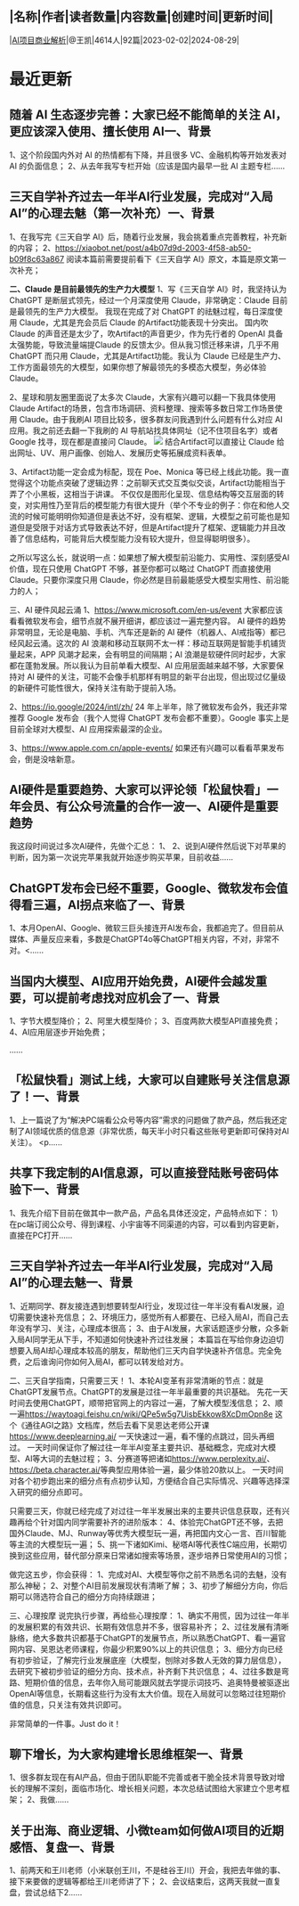 |名称|作者|读者数量|内容数量|创建时间|更新时间|
---
|[AI项目商业解析](https://xiaobot.net/p/aiyanjiu?refer=0b133df9-27dc-423b-8101-639049001c13)|@王凯|4614人|92篇|2023-02-02|2024-08-29|

# 最近更新
## 随着 AI 生态逐步完善：大家已经不能简单的关注 AI，更应该深入使用、擅长使用 AI一、背景
1、这个阶段国内外对 AI 的热情都有下降，并且很多 VC、金融机构等开始发表对 AI 的负面信息；
2、从去年我写专栏开始（应该是国内最早一批 AI 主题专栏......
## 三天自学补齐过去一年半AI行业发展，完成对“入局AI”的心理去魅（第一次补充）<strong>一、背景</strong>
1、在我写完《三天自学 AI》后，随着行业发展，我会挑着重点完善教程，补充新的内容；
2、<a target="_blank" rel="noopener noreferrer nofollow" href="https://xiaobot.net/post/a4b07d9d-2003-4f58-ab50-b09f8c63a867">https://xiaobot.net/post/a4b07d9d-2003-4f58-ab50-b09f8c63a867</a>
阅读本篇前需要提前看下《三天自学 AI》原文，本篇是原文第一次补充；

<strong>二、Claude 是目前最领先的生产力大模型</strong>
1、写《三天自学 AI》时，我坚持认为 ChatGPT 是断层式领先，经过一个月深度使用 Claude，非常确定：Claude 目前是最领先的生产力大模型。
我现在完成了对 ChatGPT 的祛魅过程，每日深度使用 Claude，尤其是充会员后 Claude 的Artifact功能表现十分突出。
国内吹 Claude 的声音还是太少了，吹Artifact的声音更少，作为先行者的 OpenAI 具备太强势能，导致流量端提Claude 的反馈太少。但从我习惯迁移来讲，几乎不用 ChatGPT 而只用 Claude，尤其是Artifact功能。我认为 Claude 已经是生产力、工作方面最领先的大模型，如果你想了解最领先的多模态大模型，务必体验 Claude。

2、星球和朋友圈里面说了太多次 Claude，大家有兴趣可以翻一下我具体使用 Claude Artifact的场景，包含市场调研、资料整理、搜索等多数日常工作场景使用 Claude。由于我刷AI 项目比较多，很多群友问我遇到什么问题有什么对应 AI 应用。我之前还去翻一下我刷的 AI 导航站找具体网址（记不住项目名字）或者 Google 找寻，现在都是直接问 Claude。
<img src="https://static.xiaobot.net/file/2024-07-15/910/8aae72d24ba6e047b7c5d34b294a6ff3.png">
结合Artifact可以直接让 Claude 给出网址、UV、用户画像、创始人、发展历史等拓展成资料表单。

3、Artifact功能一定会成为标配，现在 Poe、Monica 等已经上线此功能。我一直觉得这个功能点突破了逻辑边界：之前聊天式交互类似交谈，Artifact功能相当于弄了个小黑板，这相当于讲课。
不仅仅是图形化呈现、信息结构等交互层面的转变，对实用性乃至背后的模型能力有很大提升（举个不专业的例子：你在和他人交流的时候可能明明你知道但是表达不好，没有框架、逻辑，大模型之前可能也是知道但是受限于对话方式导致表达不好，但是Artifact提升了框架、逻辑能力并且改善了信息结构，可能背后大模型能力没有较大提升，但显得聪明很多）。

之所以写这么长，就说明一点：如果想了解大模型前沿能力、实用性、深刻感受AI 价值，现在只使用 ChatGPT 不够，甚至你都可以略过 ChatGPT 而直接使用 Claude。只要你深度只用 Claude，你必然是目前最能感受大模型实用性、前沿能力的人；

三、AI 硬件风起云涌
1、<a target="_blank" rel="noopener noreferrer nofollow" href="https://www.microsoft.com/en-us/event">https://www.microsoft.com/en-us/event</a>
大家都应该看看微软发布会，细节点就不展开细讲，都应该过一遍完整内容。
AI 硬件的趋势非常明显，无论是电脑、手机、汽车还是新的 AI 硬件（机器人、AI戒指等）都已经风起云涌。这次的 AI 浪潮和移动互联网不太一样：移动互联网是智能手机铺货量起来，APP 风潮才起来，会有明显的间隔期；AI 浪潮是软硬件同时起步，大家都在蓬勃发展。所以我认为目前单看大模型、AI 应用层面越来越不够，大家要保持对 AI 硬件的关注，可能不会像手机那样有明显的新平台出现，但出现过亿量级的新硬件可能性很大，保持关注有助于提前入场。

2、<a target="_blank" rel="noopener noreferrer nofollow" href="https://io.google/2024/intl/zh/">https://io.google/2024/intl/zh/</a>
24 年上半年，除了微软发布会外，我还非常推荐 Google 发布会（我个人觉得 ChatGPT 发布会都不重要）。Google 事实上是目前全球对大模型、AI 应用探索最深的企业。

3、<a target="_blank" rel="noopener noreferrer nofollow" href="https://www.apple.com.cn/apple-events/">https://www.apple.com.cn/apple-events/</a>
如果还有兴趣可以看看苹果发布会，倒是没啥新意。

## AI硬件是重要趋势、大家可以评论领「松鼠快看」一年会员、有公众号流量的合作一波一、AI硬件是重要趋势
我这段时间说过多次AI硬件，先做个汇总：
1、
2、说到AI硬件然后说下对苹果的判断，因为第一次说完苹果我就开始逐步购买苹果，目前收益......
## ChatGPT发布会已经不重要，Google、微软发布会值得看三遍，AI拐点来临了一、背景
1、本月OpenAI、Google、微软三巨头接连开AI发布会，我都追完了。但目前从媒体、声量反应来看，多数是ChatGPT4o等ChatGPT相关内容，不对，非常不对。<......
## 当国内大模型、AI应用开始免费，AI硬件会越发重要，可以提前考虑找对应机会了一、背景
1、字节大模型降价；
2、阿里大模型降价；
3、百度两款大模型API直接免费；
4、AI应用层逐步开始免费；

......
## 「松鼠快看」测试上线，大家可以自建账号关注信息源了！一、背景
1、上一篇说了为“解决PC端看公众号等内容”需求的问题做了款产品，然后我还定制了AI领域优质的信息源（非常优质，每天半小时只看这些账号更新即可保持对AI关注）。
<p......
## 共享下我定制的AI信息源，可以直接登陆账号密码体验下一、背景
1、我先介绍下目前在做其中一款产品，产品名具体还没定，产品特点如下：
1）在pc端订阅公众号、得到课程、小宇宙等不同渠道的内容，可以看到内容更新，直接在PC打开......
## 三天自学补齐过去一年半AI行业发展，完成对“入局AI”的心理去魅一、背景
1、近期同学、群友接连遇到想要转型AI行业，发现过往一年半没有看AI发展，迫切需要快速补充信息；
2、环境压力，感觉所有人都要在、已经入局AI，而自己去年没有学习、关注，心理成本很高；
3、由于AI发展，大家话题逐步分散，众多新入局AI同学无从下手，不知道如何快速补齐过往发展；
本篇旨在写给你身边迫切想要入局AI却心理成本较高的朋友，帮助他们三天内自学快速补齐信息。完全免费，之后谁询问你如何入局AI，都可以转发给对方。

二、三天自学指南，只需要三天！
1、本轮AI变革有非常清晰的节点：就是ChatGPT发展节点。ChatGPT的发展是过往一年半最重要的共识基础。
先花一天时间去使用ChatGPT，顺带把官网上的内容过一遍，了解大模型浅信息；
2、顺一遍<a target="_blank" rel="noopener noreferrer nofollow" href="https://waytoagi.feishu.cn/wiki/QPe5w5g7UisbEkkow8XcDmOpn8e">https://waytoagi.feishu.cn/wiki/QPe5w5g7UisbEkkow8XcDmOpn8e</a> 这个《通往AGI之路》文档库，然后去看下吴恩达老师公开课<a target="_blank" rel="noopener noreferrer nofollow" href="https://www.deeplearning.ai/">https://www.deeplearning.ai/</a>
一天快速过一遍，看不懂的点跳过，回头再细过。
一天时间保证你了解过往一年半AI变革主要共识、基础概念，完成对大模型、AI等大词的去魅过程；
3、分赛道等把诸如<a target="_blank" rel="noopener noreferrer nofollow" href="https://www.perplexity.ai/">https://www.perplexity.ai/</a>、<a target="_blank" rel="noopener noreferrer nofollow" href="https://beta.character.ai/">https://beta.character.ai/</a>等典型应用体验一遍，最少体验20款以上。
一天时间对各个初步跑出来的细分点有点初步认知，方便结合自己实际情况、兴趣等选择深入研究的细分点即可。

只需要三天，你就已经完成了对过往一年半发展出来的主要共识信息获取，还有兴趣再给个针对国内同学需要补齐的进阶版本：
4、体验完ChatGPT还不够，去把国外Claude、MJ、Runway等优秀大模型玩一遍，再把国内文心一言、百川智能等主流的大模型玩一遍；
5、挑一下诸如Kimi、秘塔AI等代表性C端应用，长期切换到这些应用，替代部分原来日常诸如搜索等场景，逐步培养日常使用AI的习惯；

做完这五步，你会获得：
1、完成对AI、大模型等你之前不熟悉名词的去魅，没有那么神秘；
2、对整个AI目前发展现状有清晰了解；
3、初步了解细分方向，你后期可以筛选符合自己的细分方向持续跟进；

三、心理按摩
说完执行步骤，再给些心理按摩：
1、确实不用慌，因为过往一年半的发展积累的有效共识、长期有效信息并不多，很容易补齐；
2、过往发展有清晰脉络，绝大多数共识都基于ChatGPT的发展节点，所以熟悉ChatGPT、看一遍官网内容、吴恩达老师课程，你最少积累90%以上的共识信息；
3、细分方向已经有初步验证，了解完行业发展底座（大模型，刨除对多数人无效的算力层信息），去研究下被初步验证的细分方向、技术点，补齐剩下共识信息；
4、过往多数是弯路、短期价值的信息，去年你入局可能跟风就去学提示词技巧、追奥特曼被驱逐出OpenAI等信息，长期看这些行为没有太大价值。现在入局就可以忽略过往短期价值的信息，只关注有效共识即可。

非常简单的一件事。Just do it！

## 聊下增长，为大家构建增长思维框架一、背景
1、很多群友现在有AI产品，但由于团队职能不完善或者干脆全技术背景导致对增长的理解不深刻，面临市场化、增长相关问题，本次总结试图给大家建立个思考框架；
2、我做......
## 关于出海、商业逻辑、小微team如何做AI项目的近期感悟、复盘一、背景
1、前两天和王川老师（小米联创王川，不是硅谷王川）开会，我把去年做的事、接下来要做的逻辑等都给王川老师讲了下；
2、会议结束后，这两天我就一直复盘，尝试总结下2......

